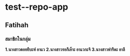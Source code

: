 # test--repo-app
## Fatihah
### __สมาชิกในกลุ่ม__
__1.นางสาวตอยยีบะห์ อาแว__
__2.นางสาวรอกีเย๊าะ อาแวกะจิ__
__3.นางสาวฟารีดะ อาลี__
